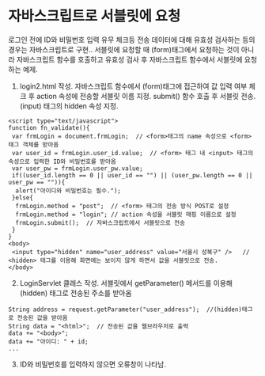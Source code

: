 # 자바스크립트로 서블릿에 요청
로그인 전에 ID와 비밀번호 입력 유무 체크등 전송 데이터에 대해 유효성 검사하는 등의 경우는 자바스크립트로 구현..
서블릿에 요청할 때 (form)태그에서 요청하는 것이 아니라 자바스크립트 함수를 호출하고 유효성 검사 후 자바스크립트 함수에서 서블릿에 요청하는 예제.
1. login2.html 작성. 자바스크립트 함수에서 (form)태그에 접근하여 값 입력 여부 체크 후 action 속성에 전송할 서블릿 이름 지정. submit() 함수 호출 후 서블릿 전송. (input) 태그의 hidden 속성 지정.
```
<script type="text/javascript">
function fn_validate(){
 var frmLogin = document.frmLogin;  // <form>태그의 name 속성으로 <form> 태그 객체를 받아옴
 var user_id = frmLogin.user_id.value;  // <form> 태그 내 <input> 태그의 속성으로 입력한 ID와 비밀번호를 받아옴
 var user_pw = frmLogin.user_pw.value;
 if((user_id.length == 0 || user_id == "") || (user_pw.length == 0 || user_pw == "")){
  alert("아이디와 비밀번호는 필수.");
 }else{
  frmLogin.method = "post";  // <form> 태그의 전송 방식 POST로 설정
  frmLogin.method = "login"; // action 속성을 서블릿 매핑 이름으로 설정
  frmLogin.submit();  // 자바스크립트에서 서블릿으로 전송
 }
}
<body>
 <input type="hidden" name="user_address" value="서울시 성복구" />   // <hidden> 태그를 이용해 화면에는 보이지 않게 하면서 값을 서블릿으로 전송.
</body>
```

2. LoginServlet 클래스 작성. 서블릿에서 getParameter() 메서드를 이용해 (hidden) 태그로 전송된 주소를 받아옴
```
String address = request.getParameter("user_address");  //(hidden)태그로 전송된 값을 받아옴
String data = "<html>";  // 전송된 값을 웹브라우저로 출력
data += "<body>";
data += "아이디: " + id;
...
```

3. ID와 비밀번호를 입력하지 않으면 오류창이 나타남.

